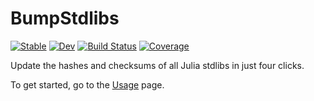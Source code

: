 # BumpStdlibs

[![Stable](https://img.shields.io/badge/docs-stable-blue.svg)](https://JuliaPackaging.github.io/BumpStdlibs.jl/stable)
[![Dev](https://img.shields.io/badge/docs-dev-blue.svg)](https://JuliaPackaging.github.io/BumpStdlibs.jl/dev)
[![Build Status](https://github.com/JuliaPackaging/BumpStdlibs.jl/workflows/CI/badge.svg)](https://github.com/JuliaPackaging/BumpStdlibs.jl/actions)
[![Coverage](https://codecov.io/gh/JuliaPackaging/BumpStdlibs.jl/branch/master/graph/badge.svg)](https://codecov.io/gh/JuliaPackaging/BumpStdlibs.jl)

Update the hashes and checksums of all Julia stdlibs in just four clicks.

To get started, go to the [Usage](https://juliapackaging.github.io/BumpStdlibs.jl/dev/usage/) page.
